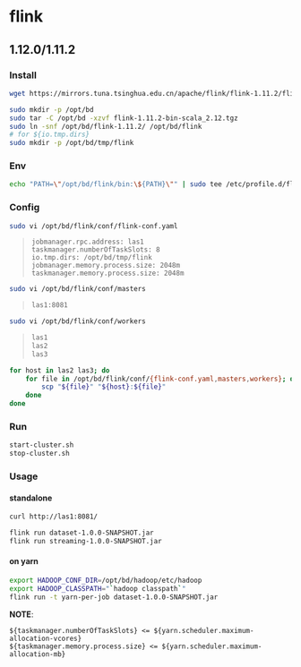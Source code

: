 # flink

## 1.12.0/1.11.2

### Install

```bash
wget https://mirrors.tuna.tsinghua.edu.cn/apache/flink/flink-1.11.2/flink-1.11.2-bin-scala_2.12.tgz
```

```bash
sudo mkdir -p /opt/bd
sudo tar -C /opt/bd -xzvf flink-1.11.2-bin-scala_2.12.tgz
sudo ln -snf /opt/bd/flink-1.11.2/ /opt/bd/flink
# for ${io.tmp.dirs}
sudo mkdir -p /opt/bd/tmp/flink
```

### Env

```bash
echo "PATH=\"/opt/bd/flink/bin:\${PATH}\"" | sudo tee /etc/profile.d/flink.sh
```

### Config

```bash
sudo vi /opt/bd/flink/conf/flink-conf.yaml
```

> ```
> jobmanager.rpc.address: las1
> taskmanager.numberOfTaskSlots: 8
> io.tmp.dirs: /opt/bd/tmp/flink
> jobmanager.memory.process.size: 2048m
> taskmanager.memory.process.size: 2048m
> ```

```bash
sudo vi /opt/bd/flink/conf/masters
```

> ```txt
> las1:8081
> ```

```bash
sudo vi /opt/bd/flink/conf/workers
```

> ```txt
> las1
> las2
> las3
> ```

```bash
for host in las2 las3; do
    for file in /opt/bd/flink/conf/{flink-conf.yaml,masters,workers}; do
        scp "${file}" "${host}:${file}"
    done
done
```

### Run

```bash
start-cluster.sh
stop-cluster.sh
```

### Usage

#### standalone

```bash
curl http://las1:8081/
```

```bash
flink run dataset-1.0.0-SNAPSHOT.jar
flink run streaming-1.0.0-SNAPSHOT.jar
```

#### on yarn

```bash
export HADOOP_CONF_DIR=/opt/bd/hadoop/etc/hadoop
export HADOOP_CLASSPATH="`hadoop classpath`"
flink run -t yarn-per-job dataset-1.0.0-SNAPSHOT.jar
```

**NOTE**:

```
${taskmanager.numberOfTaskSlots} <= ${yarn.scheduler.maximum-allocation-vcores}
${taskmanager.memory.process.size} <= ${yarn.scheduler.maximum-allocation-mb}
```

